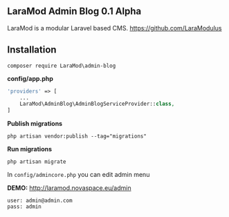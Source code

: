 LaraMod Admin Blog 0.1 Alpha
----------------------------
LaraMod is a modular Laravel based CMS.
https://github.com/LaraModulus

Installation
---------------
```
composer require LaraMod\admin-blog
```
 **config/app.php**
 
```php 
'providers' => [
    ...
    LaraMod\AdminBlog\AdminBlogServiceProvider::class,
]
```
**Publish migrations**
```
php artisan vendor:publish --tag="migrations"
```
**Run migrations**
```
php artisan migrate
```

In `config/admincore.php` you can edit admin menu

**DEMO:** http://laramod.novaspace.eu/admin
```
user: admin@admin.com
pass: admin
```